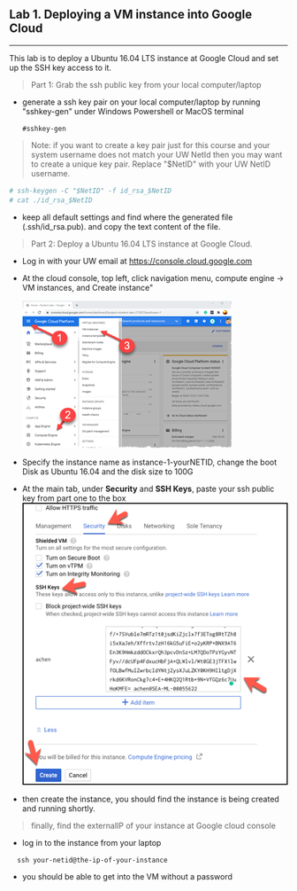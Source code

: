 ## Lab 1. Deploying a VM instance into Google Cloud
____

This lab is to deploy a Ubuntu 16.04 LTS instance at Google Cloud and set up the SSH key access to it.

>Part 1: Grab the ssh public key from your local computer/laptop

* generate a ssh key pair on your local computer/laptop by running "sshkey-gen" under Windows Powershell or MacOS terminal
  
  ```
  #sshkey-gen
  ```
> Note: if you want to create a key pair just for this course and your system username does not match your UW NetId then you may want to create a unique key pair. Replace "$NetID" with your UW NetID username.

```bash
# ssh-keygen -C "$NetID" -f id_rsa_$NetID
# cat ./id_rsa_$NetID
```

* keep all default settings and find where the generated file (.ssh/id_rsa.pub). and copy the text content of the file.


> Part 2: Deploy a Ubuntu 16.04 LTS instance at Google Cloud.


* Log in with your UW email at https://console.cloud.google.com

* At the cloud console, top left, click navigation menu, compute engine -> VM instances, and Create instance"

  ![Create a VM](https://github.com/alexchenuw/devopslabs/blob/main/Lab-1/lab1-1.png)

* Specify the instance name as instance-1-yourNETID, change the boot Disk as Ubuntu 16.04 and the disk size to 100G

* At the main tab, under **Security** and **SSH Keys**, paste your ssh public key from part one to the box
![add ssh key](https://github.com/alexchenuw/devopslabs/blob/main/Lab-1/ssh-gcp-key.png)

* then create the instance, you should find the instance is being created and running shortly.

> finally, find the externalIP of your instance at Google cloud console

* log in to the instance from your laptop

```
  ssh your-netid@the-ip-of-your-instance
```
* you should be able to get into the VM without a password
